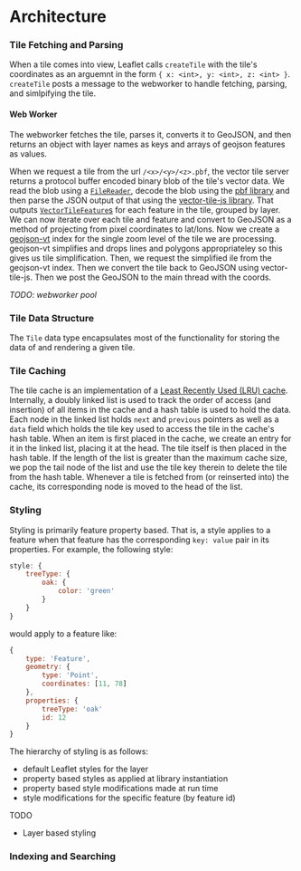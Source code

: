 # Architecture

### Tile Fetching and Parsing

When a tile comes into view, Leaflet calls `createTile` with the tile's coordinates as an arguemnt in the form `{ x: <int>, y: <int>, z: <int> }`.
`createTile` posts a message to the webworker to handle fetching, parsing, and simlpifying the tile.


#### Web Worker

The webworker fetches the tile, parses it, converts it to GeoJSON, and then returns an object with layer names as keys and arrays of geojson features as values.

When we request a tile from the url `/<x>/<y>/<z>.pbf`, the vector tile server returns a protocol buffer encoded binary blob of the tile's vector data.
We read the blob using a [`FileReader`](https://developer.mozilla.org/en-US/docs/Web/API/FileReader), decode the blob using the [pbf library](https://github.com/mapbox/pbf) and then parse the JSON output of that using the [vector-tile-js library](https://github.com/mapbox/vector-tile-js/).
That outputs [`VectorTileFeature`s](https://github.com/mapbox/vector-tile-js#vectortilefeature) for each feature in the tile, grouped by layer.
We can now iterate over each tile and feature and convert to GeoJSON as a method of projecting from pixel coordinates to lat/lons.
Now we create a [geojson-vt](https://github.com/mapbox/geojson-vt) index for the single zoom level of the tile we are processing.
geojson-vt simplifies and drops lines and polygons appropriateley so this gives us tile simplification.
Then, we request the simplified ile from the geojson-vt index.
Then we convert the tile back to GeoJSON using vector-tile-js.
Then we post the GeoJSON to the main thread with the coords.

*TODO: webworker pool*


### Tile Data Structure

The `Tile` data type encapsulates most of the functionality for storing the data of and rendering a given tile.

### Tile Caching

The tile cache is an implementation of a [Least Recently Used (LRU) cache](https://en.wikipedia.org/wiki/Cache_replacement_policies#Least_Recently_Used_.28LRU.29).
Internally, a doubly linked list is used to track the order of access (and insertion) of all items in the cache and a hash table is used to hold the data. Each node in the linked list holds `next` and `previous` pointers as well as a `data` field which holds the tile key used to access the tile in the cache's hash table.
When an item is first placed in the cache, we create an entry for it in the linked list, placing it at the head.
The tile itself is then placed in the hash table.
If the length of the list is greater than the maximum cache size, we pop the tail node of the list and use the tile key therein to delete the tile from the hash table.
Whenever a tile is fetched from (or reinserted into) the cache, its corresponding node is moved to the head of the list.

### Styling

Styling is primarily feature property based.
That is, a style applies to a feature when that feature has the corresponding `key: value` pair in its properties.
For example, the following style:

```js
style: {
    treeType: {
        oak: {
            color: 'green'
        }
    }
}
```

would apply to a feature like:

```js
{
    type: 'Feature',
    geometry: {
        type: 'Point',
        coordinates: [11, 78]
    },
    properties: {
        treeType: 'oak'
        id: 12
    }
}
```

The hierarchy of styling is as follows:

- default Leaflet styles for the layer
- property based styles as applied at library instantiation
- property based style modifications made at run time
- style modifications for the specific feature (by feature id)

TODO

- Layer based styling

### Indexing and Searching
